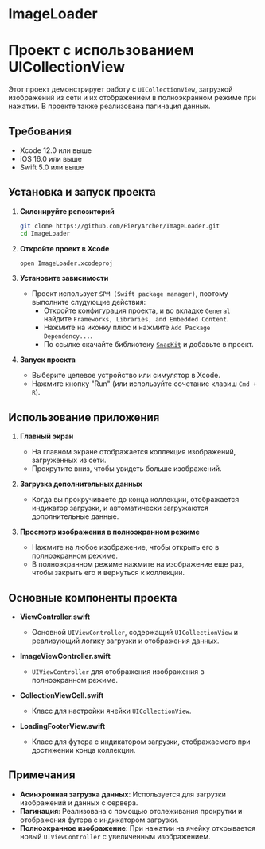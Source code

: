 # ImageLoader

# Проект с использованием UICollectionView

Этот проект демонстрирует работу с `UICollectionView`, загрузкой изображений из сети и их отображением в полноэкранном режиме при нажатии. В проекте также реализована пагинация данных.

## Требования

- Xcode 12.0 или выше
- iOS 16.0 или выше
- Swift 5.0 или выше

## Установка и запуск проекта

1. **Склонируйте репозиторий**
    ```sh
    git clone https://github.com/FieryArcher/ImageLoader.git
    cd ImageLoader
    ```

2. **Откройте проект в Xcode**
    ```sh
    open ImageLoader.xcodeproj
    ```

3. **Установите зависимости**
   * Проект использует `SPM (Swift package manager)`, поэтому выполните слудующие действия:
       - Откройте конфигурация проекта, и во вкладке `General` найдите `Frameworks, Libraries, and Embedded Content`.
       - Нажмите на иконку плюс и нажмите `Add Package Dependency...`.
       - По ссылке скачайте библиотеку [`SnapKit`](https://github.com/SnapKit/SnapKit.git) и добавьте в проект.
   

5. **Запуск проекта**
    - Выберите целевое устройство или симулятор в Xcode.
    - Нажмите кнопку "Run" (или используйте сочетание клавиш `Cmd + R`).

## Использование приложения

1. **Главный экран**
    - На главном экране отображается коллекция изображений, загруженных из сети.
    - Прокрутите вниз, чтобы увидеть больше изображений.

2. **Загрузка дополнительных данных**
    - Когда вы прокручиваете до конца коллекции, отображается индикатор загрузки, и автоматически загружаются дополнительные данные.

3. **Просмотр изображения в полноэкранном режиме**
    - Нажмите на любое изображение, чтобы открыть его в полноэкранном режиме.
    - В полноэкранном режиме нажмите на изображение еще раз, чтобы закрыть его и вернуться к коллекции.

## Основные компоненты проекта

- **ViewController.swift**
    - Основной `UIViewController`, содержащий `UICollectionView` и реализующий логику загрузки и отображения данных.
    
- **ImageViewController.swift**
    - `UIViewController` для отображения изображения в полноэкранном режиме.
    
- **CollectionViewCell.swift**
    - Класс для настройки ячейки `UICollectionView`.

- **LoadingFooterView.swift**
    - Класс для футера с индикатором загрузки, отображаемого при достижении конца коллекции.


## Примечания

- **Асинхронная загрузка данных**: Используется для загрузки изображений и данных с сервера.
- **Пагинация**: Реализована с помощью отслеживания прокрутки и отображения футера с индикатором загрузки.
- **Полноэкранное изображение**: При нажатии на ячейку открывается новый `UIViewController` с увеличенным изображением.



